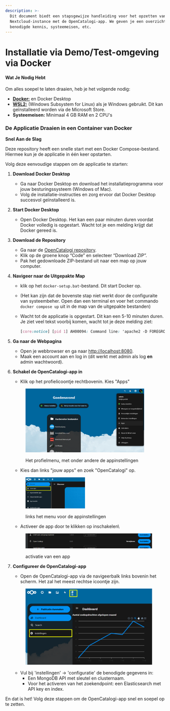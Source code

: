 ```yaml
---
description: >-
  Dit document biedt een stapsgewijze handleiding voor het opzetten van een
  Nextcloud-instance met de OpenCatalogi-app. We geven je een overzicht van de
  benodigde kennis, systeemeisen, etc.
---
```


# Installatie via Demo/Test-omgeving via Docker

#### Wat Je Nodig Hebt

Om alles soepel te laten draaien, heb je het volgende nodig:

* [**Docker:**](https://www.docker.com/products/docker-desktop/) en Docker Desktop
* [**WSL2:**](https://learn.microsoft.com/en-us/windows/wsl/install) (Windows Subsystem for Linux) als je Windows gebruikt. Dit kan geïnstalleerd worden via de Microsoft Store.
* **Systeemeisen:** Minimaal 4 GB RAM en 2 CPU's

### De Applicatie Draaien in een Container van Docker

**Snel Aan de Slag**

Deze repository heeft een snelle start met een Docker Compose-bestand. Hiermee kun je de applicatie in één keer opstarten.

Volg deze eenvoudige stappen om de applicatie te starten:

1. **Download Docker Desktop**
   * Ga naar Docker Desktop en download het installatieprogramma voor jouw besturingssysteem (Windows of Mac).
   * Volg de installatie-instructies en zorg ervoor dat Docker Desktop succesvol geïnstalleerd is.
2. **Start Docker Desktop**
   * Open Docker Desktop. Het kan een paar minuten duren voordat Docker volledig is opgestart. Wacht tot je een melding krijgt dat Docker gereed is.
3. **Download de Repository**
   * Ga naar de [OpenCatalogi repository](https://github.com/ConductionNL/opencatalogi).
   * Klik op de groene knop “Code” en selecteer “Download ZIP”.
   * Pak het gedownloade ZIP-bestand uit naar een map op jouw computer.
4. **Navigeer naar de Uitgepakte Map**
   * klik op het `docker-setup.bat`-bestand. Dit start Docker op.&#x20;
   * (Het kan zijn dat de bovenste stap niet werkt door de configuraite van systeembeher. Open dan een terminal en voer het commando `docker compose up` uit in de map van de uitgepakte bestanden)
   *   Wacht tot de applicatie is opgestart. Dit kan een 5-10 minuten duren. Je ziet veel tekst voorbij komen, wacht tot je deze melding ziet:

       ```css
       [core:notice] [pid 1] AH00094: Command line: 'apache2 -D FOREGROUND'
       ```
5. **Ga naar de Webpagina**
   * Open je webbrowser en ga naar [http://localhost:8080](http://localhost:8080).
   * Maak een account aan en log in (dit werkt met admin als log **en** admin wachtwoord).
6.  **Schakel de OpenCatalogi-app in**

    * Klik op het profielicoontje rechtbovenin. Kies "Apps"

    <figure><img src="../.gitbook/assets/image.png" alt="" width="375"><figcaption><p>Het profielmenu, met onder andere de appinstellingen</p></figcaption></figure>

    * Kies dan links "jouw apps" en zoek "OpenCatalogi" op.

    <figure><img src="../.gitbook/assets/image (2).png" alt="" width="188"><figcaption><p>links het menu voor de appinstellingen</p></figcaption></figure>

    * Activeer de app door te klikken op inschakelen\


    <figure><img src="../.gitbook/assets/image (3).png" alt=""><figcaption><p>activatie van een app</p></figcaption></figure>
7.  **Configureer de OpenCatalogi-app**

    * Open de OpenCatalogi-app via de navigeerbalk links bovenin het scherm. Het zal het meest rechtse icoontje zijn.

    <figure><img src="../.gitbook/assets/image (6).png" alt=""><figcaption></figcaption></figure>

    * Vul bij 'instellingen' -> 'configuratie' de benodigde gegevens in:
      * Een MongoDB API met sleutel en clusternaam.
      * Voor het activeren van het zoekendpoint: een Elasticsearch met API key en index.

En dat is het! Volg deze stappen om de OpenCatalogi-app snel en soepel op te zetten.
